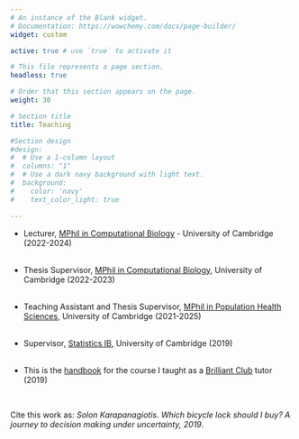 ```yaml
--- 
# An instance of the Blank widget.
# Documentation: https://wowchemy.com/docs/page-builder/
widget: custom

active: true # use `true` to activate it 

# This file represents a page section.
headless: true

# Order that this section appears on the page.
weight: 30

# Section title
title: Teaching

#Section design
#design:
#  # Use a 1-column layout
#  columns: "1"
#  # Use a dark navy background with light text.
#  background:
#    color: 'navy'
#    text_color_light: true

---
```


- Lecturer, [MPhil in Computational Biology](https://www.maths.cam.ac.uk/postgrad/mphil/prospective/compbio) - University of Cambridge (2022-2024)
<br><br>

- Thesis Supervisor, [MPhil in Computational Biology](https://www.maths.cam.ac.uk/postgrad/mphil/prospective/compbio), University of Cambridge (2022-2023)
<br><br>

- Teaching Assistant and Thesis Supervisor, [MPhil in Population Health Sciences](https://www.phs.masters.cam.ac.uk/), University of Cambridge (2021-2025)
<br><br>

- Supervisor, 
[Statistics IB](https://www.dpmms.cam.ac.uk/study/IB/Statistics/), University of Cambridge (2019) 
<br><br>

- This is the [handbook](/teaching/BrilliantClub_Handbook.pdf) for the course I taught as a [Brilliant Club](https://thebrilliantclub.org/) tutor (2019) 
 <br>


   Cite this work as: *Solon Karapanagiotis. Which bicycle lock should I buy? A journey to decision making under uncertainty, 2019*.

<br><br>

